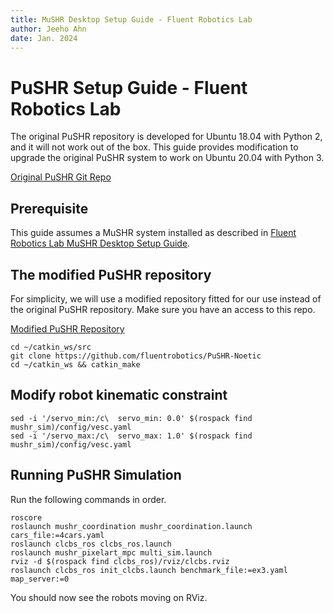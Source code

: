 ```yaml
---
title: MuSHR Desktop Setup Guide - Fluent Robotics Lab
author: Jeeho Ahn
date: Jan. 2024
---
```


# PuSHR Setup Guide - Fluent Robotics Lab

The original PuSHR repository is developed for Ubuntu 18.04 with Python 2, and it will not work out of the box. This guide provides modification to upgrade the original PuSHR system to work on Ubuntu 20.04 with Python 3.

[Original PuSHR Git Repo](https://github.com/prl-mushr/pushr)

## Prerequisite

This guide assumes a MuSHR system installed as described in [Fluent Robotics Lab MuSHR Desktop Setup Guide](mushr_desktop_setup.md).

## The modified PuSHR repository

For simplicity, we will use a modified repository fitted for our use instead of the original PuSHR repository. Make sure you have an access to this repo.

[Modified PuSHR Repository](https://github.com/fluentrobotics/PuSHR-Noetic)

```
cd ~/catkin_ws/src
git clone https://github.com/fluentrobotics/PuSHR-Noetic
cd ~/catkin_ws && catkin_make
```

## Modify robot kinematic constraint
```
sed -i '/servo_min:/c\  servo_min: 0.0' $(rospack find mushr_sim)/config/vesc.yaml
sed -i '/servo_max:/c\  servo_max: 1.0' $(rospack find mushr_sim)/config/vesc.yaml
```

## Running PuSHR Simulation

Run the following commands in order.

```
roscore
roslaunch mushr_coordination mushr_coordination.launch cars_file:=4cars.yaml
roslaunch clcbs_ros clcbs_ros.launch
roslaunch mushr_pixelart_mpc multi_sim.launch
rviz -d $(rospack find clcbs_ros)/rviz/clcbs.rviz
roslaunch clcbs_ros init_clcbs.launch benchmark_file:=ex3.yaml map_server:=0
```

You should now see the robots moving on RViz.